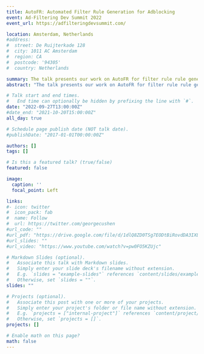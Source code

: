 ```yaml
---
title: AutoFR: Automated Filter Rule Generation for Adblocking
event: Ad-Filtering Dev Summit 2022
event_url: https://adfilteringdevsummit.com/

location: Amsterdam, Netherlands
#address:
#  street: De Ruijterkade 128 
#  city: 1011 AC Amsterdam
#  region: CA
#  postcode: '94305'
#  country: Netherlands

summary: The talk presents our work on AutoFR for filter rule rule generation. We will walk through the formulation, implementation and evaluation of AutoFR.
abstract: "The talk presents our work on AutoFR for filter rule rule generation. We will walk through the formulation, implementation and evaluation of AutoFR."

# Talk start and end times.
#   End time can optionally be hidden by prefixing the line with `#`.
date: "2022-09-27T13:00:00Z"
#date_end: "2021-10-20T15:00:00Z"
all_day: true

# Schedule page publish date (NOT talk date).
#publishDate: "2017-01-01T00:00:00Z"

authors: []
tags: []

# Is this a featured talk? (true/false)
featured: false

image:
  caption: ''
  focal_point: Left

links:
#- icon: twitter
#  icon_pack: fab
#  name: Follow
#  url: https://twitter.com/georgecushen
#url_code: ""
#url_pdf: "https://drive.google.com/file/d/1dlQ8ZD0TSg7EODtBiRovdDA3IXLzUA8a/view?usp=sharing"
#url_slides: ""
#url_video: "https://www.youtube.com/watch?v=pw0FO5KZUjc"

# Markdown Slides (optional).
#   Associate this talk with Markdown slides.
#   Simply enter your slide deck's filename without extension.
#   E.g. `slides = "example-slides"` references `content/slides/example-slides.md`.
#   Otherwise, set `slides = ""`.
slides: ""

# Projects (optional).
#   Associate this post with one or more of your projects.
#   Simply enter your project's folder or file name without extension.
#   E.g. `projects = ["internal-project"]` references `content/project/deep-learning/index.md`.
#   Otherwise, set `projects = []`.
projects: []

# Enable math on this page?
math: false
---
```

